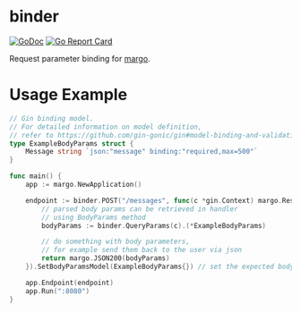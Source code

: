 # binder
[![GoDoc](https://godoc.org/github.com/CrushedPixel/binder?status.svg)](https://godoc.org/github.com/CrushedPixel/binder) [![Go Report Card](https://goreportcard.com/badge/github.com/crushedpixel/binder)](https://goreportcard.com/report/github.com/crushedpixel/binder)

Request parameter binding for [margo](https://github.com/CrushedPixel/margo).

# Usage Example

```go
// Gin binding model.
// For detailed information on model definition,
// refer to https://github.com/gin-gonic/gin#model-binding-and-validation.
type ExampleBodyParams struct {
    Message string `json:"message" binding:"required,max=500"`
}

func main() {
    app := margo.NewApplication()

    endpoint := binder.POST("/messages", func(c *gin.Context) margo.Response {
        // parsed body params can be retrieved in handler
        // using BodyParams method
        bodyParams := binder.QueryParams(c).(*ExampleBodyParams)

        // do something with body parameters,
        // for example send them back to the user via json
        return margo.JSON200(bodyParams)
    }).SetBodyParamsModel(ExampleBodyParams{}) // set the expected body params model

    app.Endpoint(endpoint)
    app.Run(":8080")
}
```
